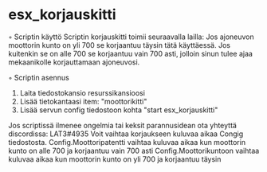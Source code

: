 # esx_korjauskitti
 
◦ Scriptin käyttö
Scriptin korjauskitti toimii seuraavalla lailla: Jos ajoneuvon moottorin kunto on yli 700 se korjaantuu täysin tätä käyttäessä. Jos kuitenkin se on alle 700 se korjaantuu vain 700 asti, jolloin sinun tulee ajaa mekaanikolle korjauttamaan ajoneuvosi.

◦ Scriptin asennus
1. Laita tiedostokansio resurssikansioosi
2. Lisää tietokantaasi item: "moottorikitti"
3. Lisää servun config tiedostoon kohta "start esx_korjauskitti"

Jos scriptissä ilmenee ongelmia tai keksit parannusidean ota yhteyttä discordissa: LAT3#4935
Voit vaihtaa korjaukseen kuluvaa aikaa Congig tiedostosta. 
Config.Moottoripatentti vaihtaa kuluvaa aikaa kun moottorin kunto on alle 700 ja korjaantuu vain 700 asti
Config.Moottorikuntoon vaihtaa kuluvaa aikaa kun moottorin kunto on yli 700 ja korjaantuu täysin        
